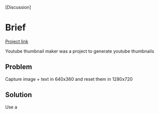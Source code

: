[Discussion]
# Brief

[Project link](https://ythumbnail.now.sh)

Youtube thumbnail maker was a project to generate youtube thumbnails

## Problem
Capture image + text in 640x360 and reset them in 1280x720

## Solution
Use a 